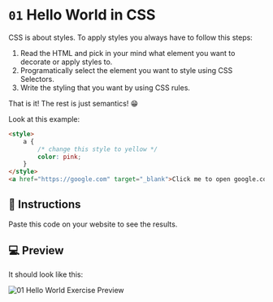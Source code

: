 # `01` Hello World in CSS

CSS is about styles. To apply styles you always have to follow this steps:

1. Read the HTML and pick in your mind what element you want to decorate or apply styles to.
1. Programatically select the element you want to style using CSS Selectors.
2. Write the styling that you want by using CSS rules.

That is it! The rest is just semantics! 😁

Look at this example:

```HTML
<style>
    a {
        /* change this style to yellow */
        color: pink;
    }
</style>
<a href="https://google.com" target="_blank">Click me to open google.com</a>
```

## 📝 Instructions

Paste this code on your website to see the results.

## 💻 Preview

It should look like this:

![01 Hello World Exercise Preview](https://ucarecdn.com/7e9496c0-549a-4767-b771-13b9bfc5d9c2/)